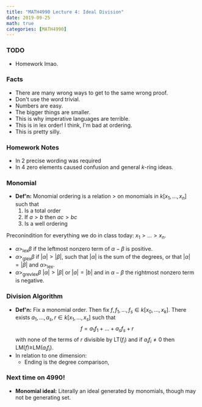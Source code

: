 ```yaml
---
title: "MATH4990 Lecture 4: Ideal Division"
date: 2019-09-25
math: true
categories: [MATH4990]
---
```


### TODO

- Homework lmao.

### Facts

- There are many wrong ways to get to the same wrong proof.
- Don't use the word trivial.
- Numbers are easy.
- The bigger things are smaller.
- This is why imperative languages are terrible.
- This is in lex order! I think, I'm bad at ordering.
- This is pretty silly.

### Homework Notes

- In 2 precise wording was required
- In 4 zero elements caused confusion and general *k*-ring ideas.

### Monomial

- **Def'n:** Monomial ordering is a relation $>$ on monomials in $k[x_1,...,x_n]$ such that 
    1. Is a total order
    1. If $a>b$ then $ac>bc$
    1. Is a well ordering

Preconindition for everything we do in class today: $x_1>\dots>x_n$. 

- $\alpha>_{\text{lex}}\beta$ if the leftmost nonzero term of $\alpha - \beta$ is positive.
- $\alpha>_{\text{glex}}\beta$ if $|\alpha|>|\beta|$, such that $|\alpha|$ is the sum of the degrees, or that $|\alpha|=|\beta|$ and $\alpha>_{\text{lex}}$.
- $\alpha>_{\text{grevlex}}\beta$ $|\alpha|>|\beta|$ or $|a|=|b|$ and in $\alpha - \beta$ the rightmost nonzero term is negative. 

### Division Algorithm

- **Def'n:** Fix a monomial order. Then fix $f, f_1,\dots,f_s\in k[x_0,\dots,x_k]$. There exists $a_1,\dots,a_s, r\in k[x_1,\dots,x_s]$ such that $$f=a_1f_1+\dots+a_sf_s+r$$ with none of the terms of $r$ divisible by LT$(f_i)$ and if $a_if_i\neq 0$ then LM$(f)\geq$LM$(a_if_i)$.
- In relation to one dimension:
    - Ending is the degree comparison,
    
### Next time on 4990!

- **Monomial ideal:** Literally an ideal generated by monomials, though may not be generating set. 
